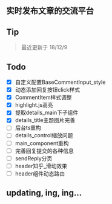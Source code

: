## 实时发布文章的交流平台
## Tip
> 最近更新于 18/12/9
## Todo
- [x] 自定义配置BaseCommentInput_style
- [x] 动态添加回复按钮click样式
- [x] CommentItem样式调整
- [x] highlight.js高亮
- [x] 提取details_main下子组件
- [x] details_title主题图片完善
- [ ] 后台ts重构
- [ ] details_control缩放问题
- [ ] main_component重构
- [ ] 完善回复提交的各种信息
- [ ] sendReply分页
- [ ] header知乎_滑动效果
- [ ] header组件动态路由
## updating, ing, ing...